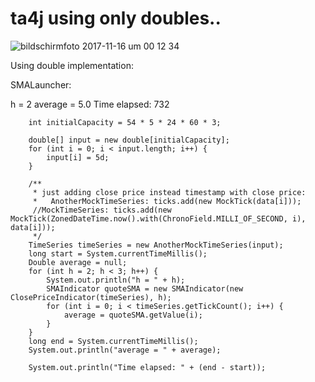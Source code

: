 # ta4j using only doubles..


![bildschirmfoto 2017-11-16 um 00 12 34](https://user-images.githubusercontent.com/12588674/32865324-e1302260-ca62-11e7-9e48-c4bd02f62f0e.png)



Using double implementation:

SMALauncher:

h = 2
average = 5.0
Time elapsed: 732




        int initialCapacity = 54 * 5 * 24 * 60 * 3;

        double[] input = new double[initialCapacity];
        for (int i = 0; i < input.length; i++) {
            input[i] = 5d;
        }

        /**
         * just adding close price instead timestamp with close price:
         *   AnotherMockTimeSeries: ticks.add(new MockTick(data[i]));
         //MockTimeSeries: ticks.add(new MockTick(ZonedDateTime.now().with(ChronoField.MILLI_OF_SECOND, i), data[i]));
         */
        TimeSeries timeSeries = new AnotherMockTimeSeries(input);
        long start = System.currentTimeMillis();
        Double average = null;
        for (int h = 2; h < 3; h++) {
            System.out.println("h = " + h);
            SMAIndicator quoteSMA = new SMAIndicator(new ClosePriceIndicator(timeSeries), h);
            for (int i = 0; i < timeSeries.getTickCount(); i++) {
                average = quoteSMA.getValue(i);
            }
        }
        long end = System.currentTimeMillis();
        System.out.println("average = " + average);

        System.out.println("Time elapsed: " + (end - start));
